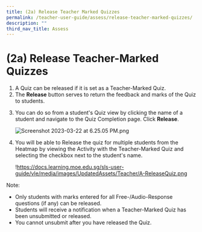 ```yaml
---
title: (2a) Release Teacher Marked Quizzes
permalink: /teacher-user-guide/assess/release-teacher-marked-quizzes/
description: ""
third_nav_title: Assess
---
```

<h1 id="-2a-release-teacher-marked-quizzes">(2a) Release Teacher-Marked Quizzes</h1>
<ol>
<li>A Quiz can be released if it is set as a Teacher-Marked Quiz.</li>
<li>The <strong>Release</strong> button serves to return the feedback and marks of the Quiz to students.</li>
<li><p>You can do so from a student's Quiz view by clicking the name of a student and navigate to the Quiz Completion page. Click <strong>Release</strong>.</p>
<p> <img alt="Screenshot 2023-03-22 at 6.25.05 PM.png" src="https://s3-us-west-2.amazonaws.com/secure.notion-static.com/d0cd8808-9885-4554-856e-00dbec5967ed/Screenshot_2023-03-22_at_6.25.05_PM.png"></p>
</li>
<li><p>You will be able to Release the quiz for multiple students from the Heatmap by viewing the Activity with the Teacher-Marked Quiz and selecting the checkbox next to the student's name.</p>
<p> !<a href="https://docs.learning.moe.edu.sg/sls-user-guide/vle/media/images/UpdatedAssets/Teacher/A-ReleaseQuiz.png">https://docs.learning.moe.edu.sg/sls-user-guide/vle/media/images/UpdatedAssets/Teacher/A-ReleaseQuiz.png</a></p>
</li>
</ol>
<p>Note:</p>
<ul>
<li>Only students with marks entered for all Free-/Audio-Response questions (if any) can be released.</li>
<li>Students will receive a notification when a Teacher-Marked Quiz has been unsubmitted or released.</li>
<li>You cannot unsubmit after you have released the Quiz.</li>
</ul>
